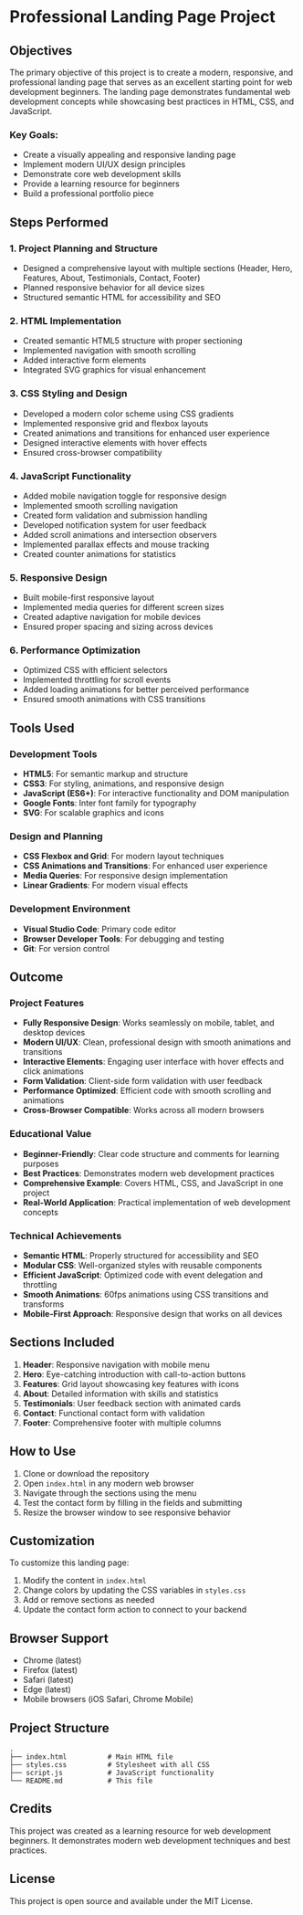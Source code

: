 # Professional Landing Page Project

## Objectives

The primary objective of this project is to create a modern, responsive, and professional landing page that serves as an excellent starting point for web development beginners. The landing page demonstrates fundamental web development concepts while showcasing best practices in HTML, CSS, and JavaScript.

### Key Goals:
- Create a visually appealing and responsive landing page
- Implement modern UI/UX design principles
- Demonstrate core web development skills
- Provide a learning resource for beginners
- Build a professional portfolio piece

## Steps Performed

### 1. Project Planning and Structure
- Designed a comprehensive layout with multiple sections (Header, Hero, Features, About, Testimonials, Contact, Footer)
- Planned responsive behavior for all device sizes
- Structured semantic HTML for accessibility and SEO

### 2. HTML Implementation
- Created semantic HTML5 structure with proper sectioning
- Implemented navigation with smooth scrolling
- Added interactive form elements
- Integrated SVG graphics for visual enhancement

### 3. CSS Styling and Design
- Developed a modern color scheme using CSS gradients
- Implemented responsive grid and flexbox layouts
- Created animations and transitions for enhanced user experience
- Designed interactive elements with hover effects
- Ensured cross-browser compatibility

### 4. JavaScript Functionality
- Added mobile navigation toggle for responsive design
- Implemented smooth scrolling navigation
- Created form validation and submission handling
- Developed notification system for user feedback
- Added scroll animations and intersection observers
- Implemented parallax effects and mouse tracking
- Created counter animations for statistics

### 5. Responsive Design
- Built mobile-first responsive layout
- Implemented media queries for different screen sizes
- Created adaptive navigation for mobile devices
- Ensured proper spacing and sizing across devices

### 6. Performance Optimization
- Optimized CSS with efficient selectors
- Implemented throttling for scroll events
- Added loading animations for better perceived performance
- Ensured smooth animations with CSS transitions

## Tools Used

### Development Tools
- **HTML5**: For semantic markup and structure
- **CSS3**: For styling, animations, and responsive design
- **JavaScript (ES6+)**: For interactive functionality and DOM manipulation
- **Google Fonts**: Inter font family for typography
- **SVG**: For scalable graphics and icons

### Design and Planning
- **CSS Flexbox and Grid**: For modern layout techniques
- **CSS Animations and Transitions**: For enhanced user experience
- **Media Queries**: For responsive design implementation
- **Linear Gradients**: For modern visual effects

### Development Environment
- **Visual Studio Code**: Primary code editor
- **Browser Developer Tools**: For debugging and testing
- **Git**: For version control

## Outcome

### Project Features
- **Fully Responsive Design**: Works seamlessly on mobile, tablet, and desktop devices
- **Modern UI/UX**: Clean, professional design with smooth animations and transitions
- **Interactive Elements**: Engaging user interface with hover effects and click animations
- **Form Validation**: Client-side form validation with user feedback
- **Performance Optimized**: Efficient code with smooth scrolling and animations
- **Cross-Browser Compatible**: Works across all modern browsers

### Educational Value
- **Beginner-Friendly**: Clear code structure and comments for learning purposes
- **Best Practices**: Demonstrates modern web development practices
- **Comprehensive Example**: Covers HTML, CSS, and JavaScript in one project
- **Real-World Application**: Practical implementation of web development concepts

### Technical Achievements
- **Semantic HTML**: Properly structured for accessibility and SEO
- **Modular CSS**: Well-organized styles with reusable components
- **Efficient JavaScript**: Optimized code with event delegation and throttling
- **Smooth Animations**: 60fps animations using CSS transitions and transforms
- **Mobile-First Approach**: Responsive design that works on all devices

## Sections Included

1. **Header**: Responsive navigation with mobile menu
2. **Hero**: Eye-catching introduction with call-to-action buttons
3. **Features**: Grid layout showcasing key features with icons
4. **About**: Detailed information with skills and statistics
5. **Testimonials**: User feedback section with animated cards
6. **Contact**: Functional contact form with validation
7. **Footer**: Comprehensive footer with multiple columns

## How to Use

1. Clone or download the repository
2. Open `index.html` in any modern web browser
3. Navigate through the sections using the menu
4. Test the contact form by filling in the fields and submitting
5. Resize the browser window to see responsive behavior

## Customization

To customize this landing page:
1. Modify the content in `index.html`
2. Change colors by updating the CSS variables in `styles.css`
3. Add or remove sections as needed
4. Update the contact form action to connect to your backend

## Browser Support

- Chrome (latest)
- Firefox (latest)
- Safari (latest)
- Edge (latest)
- Mobile browsers (iOS Safari, Chrome Mobile)

## Project Structure

```
.
├── index.html          # Main HTML file
├── styles.css          # Stylesheet with all CSS
├── script.js           # JavaScript functionality
└── README.md           # This file
```

## Credits

This project was created as a learning resource for web development beginners. It demonstrates modern web development techniques and best practices.

## License

This project is open source and available under the MIT License.